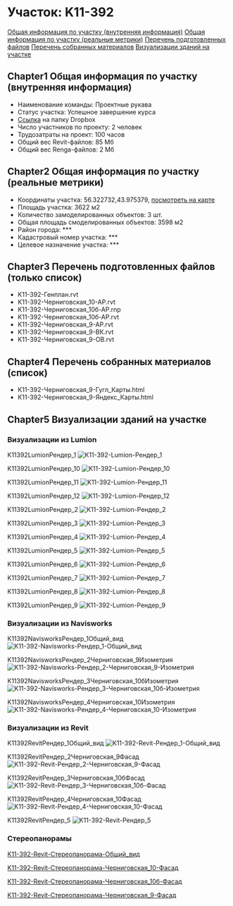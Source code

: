 # Участок: K11-392

[Общая информация по участку (внутренняя информация)](#Chapter1)
[Общая информация по участку (реальные метрики)](#Chapter2)
[Перечень подготовленных файлов](#Chapter3)
[Перечень собранных материалов](#Chapter4)
[Визуализации зданий на участке](#Chapter5)

## <a id="test">Chapter1</a> Общая информация по участку (внутренняя информация)
+ Наименование команды: Проектные рукава
+ Статус участка: Успешное завершение курса
+ [Ссылка](https://www.dropbox.com/sh/wvvgv1nw1iqred9/AADNXzZafpX8RO13R60PBymSa/K11_392?dl=0) на папку Dropbox
+ Число участников по проекту: 2 человек
+ Трудозатраты на проект: 100 часов
+ Общий вес Revit-файлов: 85 Мб
+ Общий вес Renga-файлов: 2 Мб
## <a id="test">Chapter2</a> Общая информация по участку (реальные метрики)
+ Координаты участка: 56.322732,43.975379, [посмотреть на карте](yandex.ru/maps/47/nizhny-novgorod/?ll=56.322732%2C43.975379&z=19)
+ Площадь участка: 3622 м2
+ Количество замоделированных объектов: 3 шт.
+ Общая площадь смоделированных объектов: 3598 м2
+ Район города: *** 
+ Кадастровый номер участка: *** 
+ Целевое назначение участка: *** 
## <a id="test">Chapter3</a> Перечень подготовленных файлов (только список)
+ K11-392-Генплан.rvt
+ K11-392-Черниговская_10-АР.rvt
+ K11-392-Черниговская_10б-АР.rnp
+ K11-392-Черниговская_10б-АР.rvt
+ K11-392-Черниговская_9-АР.rvt
+ K11-392-Черниговская_9-ВК.rvt
+ K11-392-Черниговская_9-ОВ.rvt
## <a id="test">Chapter4</a> Перечень собранных материалов (список)
+ K11-392-Черниговская_9-Гугл_Карты.html
+ K11-392-Черниговская_9-Яндекс_Карты.html
## <a id="test">Chapter5</a> Визуализации зданий на участке
### Визуализации из Lumion
K11392LumionРендер_1
![K11-392-Lumion-Рендер_1](/Images/K11_392/K11-392-Lumion-Рендер_1_Compressed.jpg)

K11392LumionРендер_10
![K11-392-Lumion-Рендер_10](/Images/K11_392/K11-392-Lumion-Рендер_10_Compressed.jpg)

K11392LumionРендер_11
![K11-392-Lumion-Рендер_11](/Images/K11_392/K11-392-Lumion-Рендер_11_Compressed.jpg)

K11392LumionРендер_12
![K11-392-Lumion-Рендер_12](/Images/K11_392/K11-392-Lumion-Рендер_12_Compressed.jpg)

K11392LumionРендер_2
![K11-392-Lumion-Рендер_2](/Images/K11_392/K11-392-Lumion-Рендер_2_Compressed.jpg)

K11392LumionРендер_3
![K11-392-Lumion-Рендер_3](/Images/K11_392/K11-392-Lumion-Рендер_3_Compressed.jpg)

K11392LumionРендер_4
![K11-392-Lumion-Рендер_4](/Images/K11_392/K11-392-Lumion-Рендер_4_Compressed.jpg)

K11392LumionРендер_5
![K11-392-Lumion-Рендер_5](/Images/K11_392/K11-392-Lumion-Рендер_5_Compressed.jpg)

K11392LumionРендер_6
![K11-392-Lumion-Рендер_6](/Images/K11_392/K11-392-Lumion-Рендер_6_Compressed.jpg)

K11392LumionРендер_7
![K11-392-Lumion-Рендер_7](/Images/K11_392/K11-392-Lumion-Рендер_7_Compressed.jpg)

K11392LumionРендер_8
![K11-392-Lumion-Рендер_8](/Images/K11_392/K11-392-Lumion-Рендер_8_Compressed.jpg)

K11392LumionРендер_9
![K11-392-Lumion-Рендер_9](/Images/K11_392/K11-392-Lumion-Рендер_9_Compressed.jpg)

### Визуализации из Navisworks
K11392NavisworksРендер_1Общий_вид
![K11-392-Navisworks-Рендер_1-Общий_вид](/Images/K11_392/K11-392-Navisworks-Рендер_1-Общий_вид_Compressed.jpg)

K11392NavisworksРендер_2Черниговская_9Изометрия
![K11-392-Navisworks-Рендер_2-Черниговская_9-Изометрия](/Images/K11_392/K11-392-Navisworks-Рендер_2-Черниговская_9-Изометрия_Compressed.jpg)

K11392NavisworksРендер_3Черниговская_10бИзометрия
![K11-392-Navisworks-Рендер_3-Черниговская_10б-Изометрия](/Images/K11_392/K11-392-Navisworks-Рендер_3-Черниговская_10б-Изометрия_Compressed.jpg)

K11392NavisworksРендер_4Черниговская_10Изометрия
![K11-392-Navisworks-Рендер_4-Черниговская_10-Изометрия](/Images/K11_392/K11-392-Navisworks-Рендер_4-Черниговская_10-Изометрия_Compressed.jpg)

### Визуализации из Revit
K11392RevitРендер_1Общий_вид
![K11-392-Revit-Рендер_1-Общий_вид](/Images/K11_392/K11-392-Revit-Рендер_1-Общий_вид_Compressed.jpg)

K11392RevitРендер_2Черниговская_9Фасад
![K11-392-Revit-Рендер_2-Черниговская_9-Фасад](/Images/K11_392/K11-392-Revit-Рендер_2-Черниговская_9-Фасад_Compressed.jpg)

K11392RevitРендер_3Черниговская_10бФасад
![K11-392-Revit-Рендер_3-Черниговская_10б-Фасад](/Images/K11_392/K11-392-Revit-Рендер_3-Черниговская_10б-Фасад_Compressed.jpg)

K11392RevitРендер_4Черниговская_10Фасад
![K11-392-Revit-Рендер_4-Черниговская_10-Фасад](/Images/K11_392/K11-392-Revit-Рендер_4-Черниговская_10-Фасад_Compressed.jpg)

K11392RevitРендер_5
![K11-392-Revit-Рендер_5](/Images/K11_392/K11-392-Revit-Рендер_5_Compressed.jpg)

### Стереопанорамы
[K11-392-Revit-Стереопанорама-Общий_вид](https://pano.autodesk.com/pano.html?url=jpgs/f084a1b0-6286-44ce-a2fa-185b8178d3e0&version=2)

[K11-392-Revit-Стереопанорама-Черниговская_10-Фасад](https://pano.autodesk.com/pano.html?url=jpgs/14a116e5-acf8-4c04-862c-834d06972799&version=2)

[K11-392-Revit-Стереопанорама-Черниговская_10б-Фасад](https://pano.autodesk.com/pano.html?url=jpgs/8912e24b-61d7-4cb0-8a37-293ae4014319&version=2)

[K11-392-Revit-Стереопанорама-Черниговская_9-Фасад](https://pano.autodesk.com/pano.html?url=jpgs/5f2626d1-4004-441f-a4d2-5fc3bca674f5&version=2)

